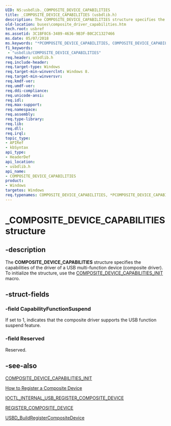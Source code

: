 ```yaml
---
UID: NS:usbdlib._COMPOSITE_DEVICE_CAPABILITIES
title: _COMPOSITE_DEVICE_CAPABILITIES (usbdlib.h)
description: The COMPOSITE_DEVICE_CAPABILITIES structure specifies the capabilities of the driver of a USB multi-function device (composite driver). To initialize the structure, use the COMPOSITE_DEVICE_CAPABILITIES_INIT macro.
old-location: buses\composite_driver_capabilities.htm
tech.root: usbref
ms.assetid: 3C1BF8C6-3489-4636-9B3F-B0C2C1327466
ms.date: 05/07/2018
ms.keywords: "*PCOMPOSITE_DEVICE_CAPABILITIES, COMPOSITE_DEVICE_CAPABILITIES, COMPOSITE_DEVICE_CAPABILITIES structure [Buses], PCOMPOSITE_DEVICE_CAPABILITIES, PCOMPOSITE_DEVICE_CAPABILITIES structure pointer [Buses], _COMPOSITE_DEVICE_CAPABILITIES, buses.composite_driver_capabilities, usbdlib/COMPOSITE_DEVICE_CAPABILITIES, usbdlib/PCOMPOSITE_DEVICE_CAPABILITIES"
f1_keywords:
 - "usbdlib/COMPOSITE_DEVICE_CAPABILITIES"
req.header: usbdlib.h
req.include-header: 
req.target-type: Windows
req.target-min-winverclnt: Windows 8.
req.target-min-winversvr: 
req.kmdf-ver: 
req.umdf-ver: 
req.ddi-compliance: 
req.unicode-ansi: 
req.idl: 
req.max-support: 
req.namespace: 
req.assembly: 
req.type-library: 
req.lib: 
req.dll: 
req.irql: 
topic_type:
- APIRef
- kbSyntax
api_type:
- HeaderDef
api_location:
- usbdlib.h
api_name:
- COMPOSITE_DEVICE_CAPABILITIES
product:
- Windows
targetos: Windows
req.typenames: COMPOSITE_DEVICE_CAPABILITIES, *PCOMPOSITE_DEVICE_CAPABILITIES
---
```


# _COMPOSITE_DEVICE_CAPABILITIES structure


## -description


The <b>COMPOSITE_DEVICE_CAPABILITIES</b> structure specifies the capabilities of the  driver of a USB multi-function device (composite driver). To initialize the structure, use the <a href="https://docs.microsoft.com/windows-hardware/drivers/ddi/usbdlib/nf-usbdlib-composite_device_capabilities_init">COMPOSITE_DEVICE_CAPABILITIES_INIT</a> macro.


## -struct-fields




### -field CapabilityFunctionSuspend

If set to 1, indicates that the composite driver supports the USB function suspend feature. 


### -field Reserved

Reserved.


## -see-also




<a href="https://docs.microsoft.com/windows-hardware/drivers/ddi/usbdlib/nf-usbdlib-composite_device_capabilities_init">COMPOSITE_DEVICE_CAPABILITIES_INIT</a>



<a href="https://docs.microsoft.com/windows-hardware/drivers/ddi/index">How to Register a Composite Device</a>



<a href="https://docs.microsoft.com/windows-hardware/drivers/ddi/usbioctl/ni-usbioctl-ioctl_internal_usb_register_composite_device">IOCTL_INTERNAL_USB_REGISTER_COMPOSITE_DEVICE</a>



<a href="https://docs.microsoft.com/windows-hardware/drivers/ddi/usbdlib/ns-usbdlib-_register_composite_device">REGISTER_COMPOSITE_DEVICE</a>



<a href="https://docs.microsoft.com/windows-hardware/drivers/ddi/usbdlib/nf-usbdlib-usbd_buildregistercompositedevice">USBD_BuildRegisterCompositeDevice</a>
 

 


